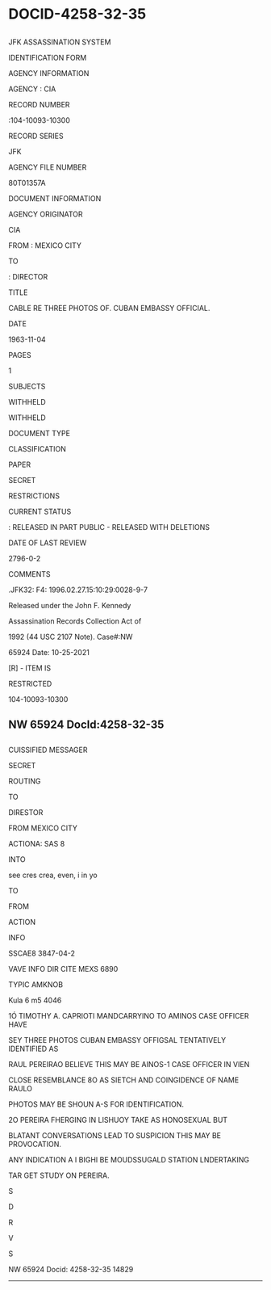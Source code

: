 # DOCID-4258-32-35

##
JFK ASSASSINATION SYSTEM

IDENTIFICATION FORM

AGENCY INFORMATION

AGENCY : CIA

RECORD NUMBER

:104-10093-10300

RECORD SERIES

JFK

AGENCY FILE NUMBER

80T01357A

DOCUMENT INFORMATION

AGENCY ORIGINATOR

CIA

FROM : MEXICO CITY

TO

: DIRECTOR

TITLE

CABLE RE THREE PHOTOS OF. CUBAN EMBASSY OFFICIAL.

DATE

1963-11-04

PAGES

1

SUBJECTS

WITHHELD

WITHHELD

DOCUMENT TYPE

CLASSIFICATION

PAPER

SECRET

RESTRICTIONS

CURRENT STATUS

: RELEASED IN PART PUBLIC - RELEASED WITH DELETIONS

DATE OF LAST REVIEW

2796-0-2

COMMENTS

.JFK32: F4: 1996.02.27.15:10:29:0028-9-7

Released under the John F. Kennedy

Assassination Records Collection Act of

1992 (44 USC 2107 Note). Case#:NW

65924 Date: 10-25-2021

[R] - ITEM IS

RESTRICTED

104-10093-10300

NW 65924 Docld:4258-32-35
---

##
CUISSIFIED MESSAGER

SECRET

ROUTING

TO

DIRESTOR

FROM MEXICO CITY

ACTIONA: SAS 8

INTO

see cres crea, even, i in yo

TO

FROM

ACTION

INFO

SSCAE8 3847-04-2

VAVE INFO DIR CITE MEXS 6890

TYPIC AMKNOB

Kula 6 m5 4046

1Ó TIMOTHY A. CAPRIOTI MANDCARRYINO TO AMINOS CASE OFFICER HAVE

SEY THREE PHOTOS CUBAN EMBASSY OFFIGSAL TENTATIVELY IDENTIFIED AS

RAUL PEREIRAO BELIEVE THIS MAY BE AINOS-1 CASE OFFICER IN VIEN

CLOSE RESEMBLANCE 8O AS SIETCH AND COINGIDENCE OF NAME RAULO

PHOTOS MAY BE SHOUN A-S FOR IDENTIFICATION.

2O PEREIRA FHERGING IN LISHUOY TAKE AS HONOSEXUAL BUT

BLATANT CONVERSATIONS LEAD TO SUSPICION THIS MAY BE PROVOCATION.

ANY INDICATION A I BIGHI BE MOUDSSUGALD STATION LNDERTAKING

TAR GET STUDY ON PEREIRA.

S

D

R

V

S

NW 65924 Docid: 4258-32-35
14829

---

